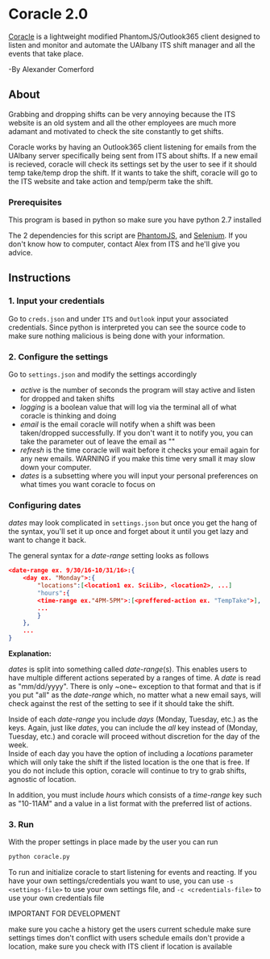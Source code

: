 Coracle 2.0
==============
[Coracle](https://en.wikipedia.org/wiki/Coracle) is a lightweight modified PhantomJS/Outlook365 client designed to listen and monitor and automate the UAlbany ITS shift manager and all the events that take place.

-By Alexander Comerford

## About

Grabbing and dropping shifts can be very annoying because the ITS website is an old system and all the other employees are much more adamant and motivated to check the site constantly to get shifts.

Coracle works by having an Outlook365 client listening for emails from the UAlbany server specifically being sent from ITS about shifts. If a new email is recieved, coracle will check its settings set by the user to see if it should temp take/temp drop the shift. If it wants to take the shift, coracle will go to the ITS website and take action and temp/perm take the shift. 

### Prerequisites

This program is based in python so make sure you have python 2.7 installed

The 2 dependencies for this script are [PhantomJS](http://phantomjs.org/download.html), and [Selenium](http://selenium-python.readthedocs.io/installation.html). If you don't know how to computer, contact Alex from ITS and he'll give you advice.

Instructions
------------

### 1. Input your credentials

Go to ```creds.json``` and under ```ITS``` and ```Outlook``` input your associated credentials. Since python is interpreted you can see the source code to make sure nothing malicious is being done with your information.

### 2. Configure the settings

Go to ```settings.json``` and modify the settings accordingly

* *active* is the number of seconds the program will stay active and listen for dropped and taken shifts
* *logging* is a boolean value that will log via the terminal all of what coracle is thinking and doing
* *email* is the email coracle will notify when a shift was been taken/dropped successfully. If you don't want it to notify you, you can take the parameter out of leave the email as ""
* *refresh* is the time coracle will wait before it checks your email again for any new emails. WARNING if you make this time very small it may slow down your computer.   
* *dates* is a subsetting where you will input your personal preferences on what times you want coracle to focus on

### Configuring dates

*dates* may look complicated in ```settings.json``` but once you get the hang of the syntax, you'll set it up once and forget about it until you get lazy and want to change it back.

The general syntax for a *date-range* setting looks as follows

```json
<date-range ex. 9/30/16-10/31/16>:{
    <day ex. "Monday">:{
	    "locations":[<location1 ex. SciLib>, <location2>, ...]
	    "hours":{
		<time-range ex."4PM-5PM">:[<preffered-action ex. "TempTake">],
		...
	    }
    },
    ...
}
```

**Explanation:**

*dates* is split into something called *date-range*(s). This enables users to have multiple different actions seperated by a ranges of time. A *date* is read as "mm/dd/yyyy". There is only ~one~ exception to that format and that is if you put "all" as the *date-range* which, no matter what a new email says, will check against the rest of the setting to see if it should take the shift.

Inside of each *date-range* you include *days* (Monday, Tuesday, etc.) as the keys. Again, just like *dates*, you can include the *all* key instead of (Monday, Tuesday, etc.) and coracle will proceed without discretion for the day of the week.  
Inside of each day you have the option of including a *locations* parameter which will only take the shift if the listed location is the one that is free. If you do not include this option, coracle will continue to try to grab shifts, agnostic of location. 

In addition, you must include *hours* which consists of a *time-range* key such as "10-11AM" and a value in a list format with the preferred list of actions.

### 3. Run

With the proper settings in place made by the user you can run

```bash
python coracle.py
``` 

To run and initialize coracle to start listening for events and reacting. If you have your own settings/credentials you want to use, you can use ```-s <settings-file>``` to use your own settings file, and ```-c <credentials-file>``` to use your own credentials file



IMPORTANT FOR DEVELOPMENT

make sure you cache a history
get the users current schedule
make sure settings times don't conflict with users schedule
emails don't provide a location, make sure you check with ITS client if location is available